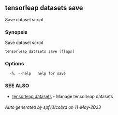 ## tensorleap datasets save

Save dataset script

### Synopsis

Save dataset script

```
tensorleap datasets save [flags]
```

### Options

```
  -h, --help   help for save
```

### SEE ALSO

* [tensorleap datasets](tensorleap_datasets.md)	 - Manage tensorleap datasets

###### Auto generated by spf13/cobra on 11-May-2023
